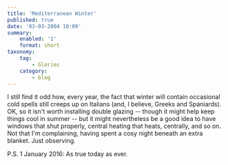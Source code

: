 ```yaml
---
title: 'Mediterranean Winter'
published: true
date: '03-03-2004 10:00'
summary:
    enabled: '1'
    format: short
taxonomy:
    tag:
        - Glories
    category:
        - blog
---
```


I still find it odd how, every year, the fact that winter will contain occasional cold spells still creeps up on Italians (and, I believe, Greeks and Spaniards). OK, so it isn't worth installing double glazing -- though it might help keep things cool in summer -- but it might nevertheless be a good idea to have windows that shut properly, central heating that heats, centrally, and so on. Not that I'm complaining, having spent a cosy night beneath an extra blanket. Just observing.

P.S. 1 January 2016: As true today as ever.
